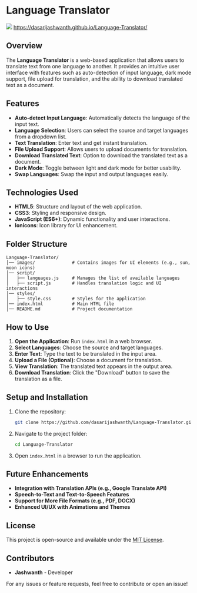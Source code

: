 # Language Translator
![](LT.png)
https://dasarijashwanth.github.io/Language-Translator/

## Overview
The **Language Translator** is a web-based application that allows users to translate text from one language to another. It provides an intuitive user interface with features such as auto-detection of input language, dark mode support, file upload for translation, and the ability to download translated text as a document.

## Features
- **Auto-detect Input Language**: Automatically detects the language of the input text.
- **Language Selection**: Users can select the source and target languages from a dropdown list.
- **Text Translation**: Enter text and get instant translation.
- **File Upload Support**: Allows users to upload documents for translation.
- **Download Translated Text**: Option to download the translated text as a document.
- **Dark Mode**: Toggle between light and dark mode for better usability.
- **Swap Languages**: Swap the input and output languages easily.

## Technologies Used
- **HTML5**: Structure and layout of the web application.
- **CSS3**: Styling and responsive design.
- **JavaScript (ES6+)**: Dynamic functionality and user interactions.
- **Ionicons**: Icon library for UI enhancement.

## Folder Structure
```
Language-Translator/
│── images/              # Contains images for UI elements (e.g., sun, moon icons)
│── script/
│   ├── languages.js     # Manages the list of available languages
│   ├── script.js        # Handles translation logic and UI interactions
│── styles/
│   ├── style.css        # Styles for the application
│── index.html           # Main HTML file
│── README.md            # Project documentation
```

## How to Use
1. **Open the Application**: Run `index.html` in a web browser.
2. **Select Languages**: Choose the source and target languages.
3. **Enter Text**: Type the text to be translated in the input area.
4. **Upload a File (Optional)**: Choose a document for translation.
5. **View Translation**: The translated text appears in the output area.
6. **Download Translation**: Click the "Download" button to save the translation as a file.

## Setup and Installation
1. Clone the repository:
   ```sh
   git clone https://github.com/dasarijashwanth/Language-Translator.git
   ```
2. Navigate to the project folder:
   ```sh
   cd Language-Translator
   ```
3. Open `index.html` in a browser to run the application.

## Future Enhancements
- **Integration with Translation APIs (e.g., Google Translate API)**
- **Speech-to-Text and Text-to-Speech Features**
- **Support for More File Formats (e.g., PDF, DOCX)**
- **Enhanced UI/UX with Animations and Themes**

## License
This project is open-source and available under the [MIT License](LICENSE).

## Contributors
- **Jashwanth** - Developer

For any issues or feature requests, feel free to contribute or open an issue!



